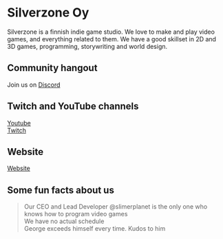 # Silverzone Oy
Silverzone is a finnish indie game studio. We love to make and play video games, and everything related to them. We have a good skillset in 2D and 3D games, programming, storywriting and world design.

## Community hangout
Join us on [Discord](https://discord.com/https://discord.gg/C42UczVmWm)
## Twitch and YouTube channels
[Youtube](https://www.youtube.com/channel/UC0gvQWNzi6BDHJ53me86i_w) <br>
[Twitch](https://www.twitch.tv/silverzonedevs)

## Website
[Website](https://silverzone.co)

## Some fun facts about us
>Our CEO and Lead Developer @slimerplanet is the only one who knows how to program video games <br>
>We have no actual schedule <br>
>George exceeds himself every time. Kudos to him
<!--

**Here are some ideas to get you started:**

🙋‍♀️ A short introduction - what is your organization all about?
🌈 Contribution guidelines - how can the community get involved?
👩‍💻 Useful resources - where can the community find your docs? Is there anything else the community should know?
🍿 Fun facts - what does your team eat for breakfast?
🧙 Remember, you can do mighty things with the power of [Markdown](https://docs.github.com/github/writing-on-github/getting-started-with-writing-and-formatting-on-github/basic-writing-and-formatting-syntax)
-->
